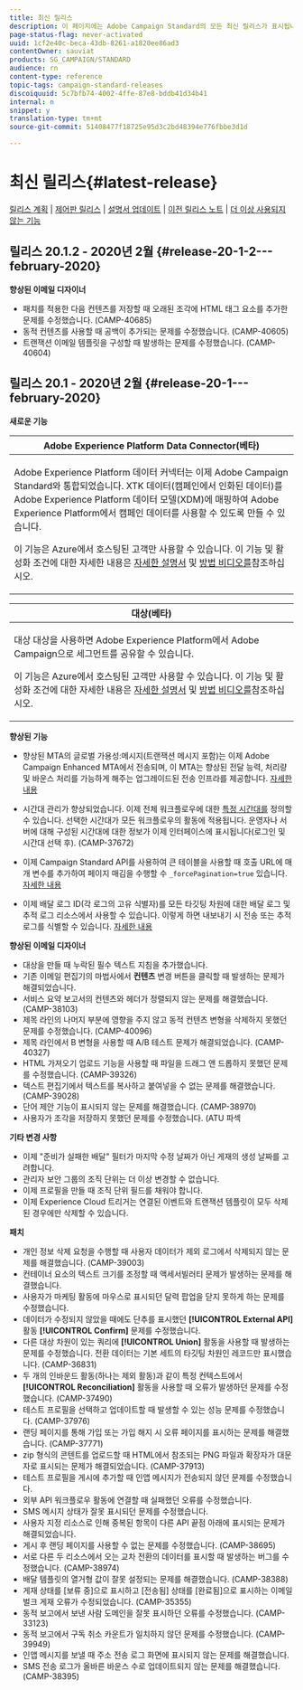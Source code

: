 ```yaml
---
title: 최신 릴리스
description: 이 페이지에는 Adobe Campaign Standard의 모든 최신 릴리스가 표시됩니다.
page-status-flag: never-activated
uuid: 1cf2e40c-beca-43db-8261-a1820ee86ad3
contentOwner: sauviat
products: SG_CAMPAIGN/STANDARD
audience: rn
content-type: reference
topic-tags: campaign-standard-releases
discoiquuid: 5c7bfb74-4002-4ffe-87e8-bddb41d34b41
internal: n
snippet: y
translation-type: tm+mt
source-git-commit: 51408477f18725e95d3c2bd48394e776fbbe3d1d

---
```



# 최신 릴리스{#latest-release}

[릴리스 계획](https://helpx.adobe.com/campaign/kb/acs-release-planning.html) | [제어판 릴리스](https://docs.adobe.com/content/help/en/control-panel/using/release-notes.html) | [설명서 업데이트](../../rn/using/documentation-updates.md) | [이전 릴리스 노트](../../rn/using/release-notes-2019.md) | [더 이상 사용되지 않는 기능](https://helpx.adobe.com/campaign/kb/acs-deprecated-and-removed-features.html)

## 릴리스 20.1.2 - 2020년 2월 {#release-20-1-2---february-2020}

**향상된 이메일 디자이너**

* 패치를 적용한 다음 컨텐츠를 저장할 때 오래된 조각에 HTML 태그 요소를 추가한 문제를 수정했습니다. (CAMP-40685)
* 동적 컨텐츠를 사용할 때 공백이 추가되는 문제를 수정했습니다. (CAMP-40605)
* 트랜잭션 이메일 템플릿을 구성할 때 발생하는 문제를 수정했습니다. (CAMP-40604)

## 릴리스 20.1 - 2020년 2월 {#release-20-1---february-2020}

**새로운 기능**


<table> 
 <thead> 
  <tr> 
   <th> <strong>Adobe Experience Platform Data Connector(베타)</strong><br /> </th> 
  </tr> 
 </thead> 
 <tbody> 
  <tr> 
   <td> <p>Adobe Experience Platform 데이터 커넥터는 이제 Adobe Campaign Standard와 통합되었습니다. XTK 데이터(캠페인에서 인화된 데이터)를 Adobe Experience Platform 데이터 모델(XDM)에 매핑하여 Adobe Experience Platform에서 캠페인 데이터를 사용할 수 있도록 만들 수 있습니다. </p>
    <p>이 기능은 Azure에서 호스팅된 고객만 사용할 수 있습니다. 이 기능 및 활성화 조건에 대한 자세한 내용은 <a href="../../administration/using/aep-about-data-connector.md">자세한 설명서</a> 및 <a href="https://docs.adobe.com/content/help/en/campaign-learn/campaign-standard-tutorials/administrating/adobe-experience-platform-data-connector/understanding-the-adobe-experience-platform-data-connector.html">방법 비디오를</a>참조하십시오.</p>
   </td> 
  </tr> 
 </tbody> 
</table>

<table> 
 <thead> 
  <tr> 
   <th> <strong>대상(베타) </strong><br /> </th> 
  </tr> 
 </thead> 
 <tbody> 
  <tr> 
   <td> <p>대상 대상을 사용하면 Adobe Experience Platform에서 Adobe Campaign으로 세그먼트를 공유할 수 있습니다.</p>
    <p>이 기능은 Azure에서 호스팅된 고객만 사용할 수 있습니다. 이 기능 및 활성화 조건에 대한 자세한 내용은 <a href="../../audiences/using/aep-about-audience-destinations-service.md">자세한 설명서</a> 및 <a href="https://docs.adobe.com/content/help/en/campaign-learn/campaign-standard-tutorials/profiles-and-audiences/audience-destinations/audience-destinations-overview.html">방법 비디오를</a>참조하십시오. </p>
   </td> 
  </tr> 
 </tbody> 
</table>

**향상된 기능**

* 향상된 MTA의 글로벌 가용성:메시지(트랜잭션 메시지 포함)는 이제 Adobe Campaign Enhanced MTA에서 전송되며, 이 MTA는 향상된 전달 능력, 처리량 및 바운스 처리를 가능하게 해주는 업그레이드된 전송 인프라를 제공합니다. [자세한 내용](https://helpx.adobe.com/campaign/kb/campaign-enhanced-mta.html)

* 시간대 관리가 향상되었습니다. 이제 전체 워크플로우에 대한 [특정 시간대를](../../automating/using/building-a-workflow.md) 정의할 수 있습니다. 선택한 시간대가 모든 워크플로우의 활동에 적용됩니다. 운영자나 서버에 대해 구성된 시간대에 대한 정보가 이제 인터페이스에 표시됩니다(로그인 및 시간대 선택 후). (CAMP-37672)

* 이제 Campaign Standard API를 사용하여 큰 테이블을 사용할 때 호출 URL에 매개 변수를 추가하여 페이지 매김을 수행할 수 `_forcePagination=true` 있습니다. [자세한 내용](../../api/using/pagination.md)

* 이제 배달 로그 ID(각 로그의 고유 식별자)를 모든 타깃팅 차원에 대한 배달 로그 및 추적 로그 리소스에서 사용할 수 있습니다. 이렇게 하면 내보내기 시 전송 또는 추적 로그를 식별할 수 있습니다. [자세한 내용](../../automating/using/exporting-logs.md)

**향상된 이메일 디자이너**

* 대상을 만들 때 누락된 필수 텍스트 지침을 추가했습니다.
* 기존 이메일 편집기의 마법사에서 **컨텐츠** 변경 버튼을 클릭할 때 발생하는 문제가 해결되었습니다.
* 서비스 요약 보고서의 컨텐츠와 헤더가 정렬되지 않는 문제를 해결했습니다. (CAMP-38103)
* 제목 라인의 나머지 부분에 영향을 주지 않고 동적 컨텐츠 변형을 삭제하지 못했던 문제를 수정했습니다. (CAMP-40096)
* 제목 라인에서 B 변형을 사용할 때 A/B 테스트 문제가 해결되었습니다. (CAMP-40327)
* HTML 가져오기 업로드 기능을 사용할 때 파일을 드래그 앤 드롭하지 못했던 문제를 수정했습니다. (CAMP-39326)
* 텍스트 편집기에서 텍스트를 복사하고 붙여넣을 수 없는 문제를 해결했습니다. (CAMP-39028)
* 단어 제안 기능이 표시되지 않는 문제를 해결했습니다. (CAMP-38970)
* 사용자가 조각을 저장하지 못했던 문제를 수정했습니다. (ATU 파섹

**기타 변경 사항**

* 이제 &quot;준비가 실패한 배달&quot; 필터가 마지막 수정 날짜가 아닌 게재의 생성 날짜를 고려합니다.
* 관리자 보안 그룹의 조직 단위는 더 이상 변경할 수 없습니다.
* 이제 프로필을 만들 때 조직 단위 필드를 채워야 합니다.
* 이제 Experience Cloud 트리거는 연결된 이벤트와 트랜잭션 템플릿이 모두 삭제된 경우에만 삭제할 수 있습니다.

**패치**

* 개인 정보 삭제 요청을 수행할 때 사용자 데이터가 제외 로그에서 삭제되지 않는 문제를 해결했습니다. (CAMP-39003)
* 컨테이너 요소의 텍스트 크기를 조정할 때 액세서빌러티 문제가 발생하는 문제를 해결했습니다.
* 사용자가 마케팅 활동에 마우스로 표시되던 달력 팝업을 닫지 못하게 하는 문제를 수정했습니다.
* 데이터가 수정되지 않았을 때에도 단추를 표시했던 **[!UICONTROL External API]** 활동 **[!UICONTROL Confirm]** 문제를 수정했습니다.
* 다른 대상 차원이 있는 쿼리에 **[!UICONTROL Union]** 활동을 사용할 때 발생하는 문제를 수정했습니다. 전환 데이터는 기본 세트의 타깃팅 차원인 레코드만 표시했습니다. (CAMP-36831)
* 두 개의 인바운드 활동(하나는 제외 활동)과 같이 특정 컨텍스트에서 **[!UICONTROL Reconciliation]** 활동을 사용할 때 오류가 발생하던 문제를 수정했습니다. (CAMP-37490)
* 테스트 프로필을 선택하고 업데이트할 때 발생할 수 있는 성능 문제를 수정했습니다. (CAMP-37976)
* 랜딩 페이지를 통해 가입 또는 가입 해지 시 오류 페이지를 표시하는 문제를 해결했습니다. (CAMP-37771)
* zip 형식의 콘텐트를 업로드할 때 HTML에서 참조되는 PNG 파일과 확장자가 대문자로 표시되는 문제가 해결되었습니다. (CAMP-37913)
* 테스트 프로필을 게시에 추가할 때 인앱 메시지가 전송되지 않던 문제를 수정했습니다.
* 외부 API 워크플로우 활동에 연결할 때 실패했던 오류를 수정했습니다.
* SMS 메시지 상태가 잘못 표시되던 문제를 수정했습니다.
* 사용자 지정 리소스로 인해 중복된 항목이 다른 API 끝점 아래에 표시되는 문제가 해결되었습니다.
* 게시 후 랜딩 페이지를 사용할 수 없는 문제를 수정했습니다. (CAMP-38695)
* 서로 다른 두 리소스에서 오는 교차 전환의 데이터를 표시할 때 발생하는 버그를 수정했습니다. (CAMP-38974)
* 배달 템플릿의 열거형 값이 잘못 설정되는 문제를 해결했습니다. (CAMP-38388)
* 게재 상태를 [보류 중]으로 표시하고 [전송됨] 상태를 [완료됨]으로 표시하는 이메일 벌크 게재 오류가 수정되었습니다. (CAMP-35355)
* 동적 보고에서 보낸 사람 도메인을 잘못 표시하던 오류를 수정했습니다. (CAMP-33123)
* 동적 보고에서 구독 취소 카운트가 일치하지 않던 문제를 수정했습니다. (CAMP-39949)
* 인앱 메시지를 보낼 때 주소 전송 로그 화면에 표시되지 않는 문제를 해결했습니다.
* SMS 전송 로그가 올바른 바운스 수로 업데이트되지 않는 문제를 해결했습니다. (CAMP-38395)
